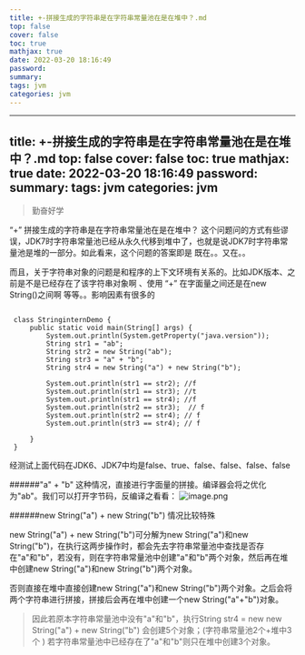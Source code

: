 ```yaml
---
title: +-拼接生成的字符串是在字符串常量池在是在堆中？.md
top: false
cover: false
toc: true
mathjax: true
date: 2022-03-20 18:16:49
password:
summary:
tags: jvm
categories: jvm
---
```

---
title: +-拼接生成的字符串是在字符串常量池在是在堆中？.md
top: false
cover: false
toc: true
mathjax: true
date: 2022-03-20 18:16:49
password:
summary:
tags: jvm
categories: jvm
---
> 勤奋好学

“+” 拼接生成的字符串是在字符串常量池在是在堆中？ 这个问题问的方式有些谬误，JDK7时字符串常量池已经从永久代移到堆中了，也就是说JDK7时字符串常量池是堆的一部分。如此看来，这个问题的答案即是 既在。。又在。。

而且，关于字符串对象的问题是和程序的上下文环境有关系的。比如JDK版本、之前是不是已经存在了该字符串对象啊 、使用 “+” 在字面量之间还是在new String()之间啊 等等。。影响因素有很多的



~~~

 class StringinternDemo {
     public static void main(String[] args) {
         System.out.println(System.getProperty("java.version"));
         String str1 = "ab";
         String str2 = new String("ab");
         String str3 = "a" + "b";
         String str4 = new String("a") + new String("b");

         System.out.println(str1 == str2); //f
         System.out.println(str1 == str3); //t
         System.out.println(str1 == str4); //f
         System.out.println(str2 == str3);  // f
         System.out.println(str2 == str4); // f
         System.out.println(str3 == str4); // f

     }
 }
~~~

经测试上面代码在JDK6、JDK7中均是false、true、false、false、false、false

######"a" + "b"
这种情况，直接进行字面量的拼接。编译器会将之优化为"ab"。我们可以打开字节码，反编译之看看：
![image.png](https://upload-images.jianshu.io/upload_images/13965490-5defdecc17365603.png?imageMogr2/auto-orient/strip%7CimageView2/2/w/1240)

######new String("a") + new String("b") 情况比较特殊

new String("a") + new String("b")可分解为new String("a")和new String("b")，在执行这两步操作时，都会先去字符串常量池中查找是否存在"a"和"b"，若没有，则在字符串常量池中创建"a"和"b"两个对象，然后再在堆中创建new String("a")和new String("b")两个对象。

否则直接在堆中直接创建new String("a")和new String("b")两个对象。之后会将两个字符串进行拼接，拼接后会再在堆中创建一个new String("a"+"b")对象。


>因此若原本字符串常量池中没有"a"和"b"，执行String str4 = new new String("a") + new String("b") 会创建5个对象；(字符串常量池2个+堆中3个 )
若字符串常量池中已经存在了"a"和"b"则只在堆中创建3个对象。
